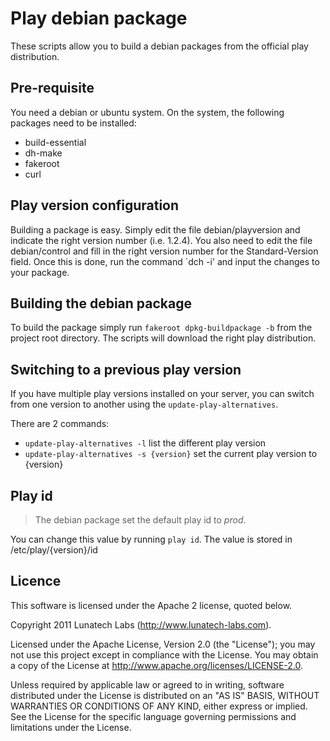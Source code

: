 # Play debian package

These scripts allow you to build a debian packages from the official play distribution.

## Pre-requisite

You need a debian or ubuntu system. On the system, the following packages need to be installed:

 * build-essential 
 * dh-make
 * fakeroot
 * curl

## Play version configuration

Building a package is easy. Simply edit the file debian/playversion and indicate the right version number (i.e. 1.2.4). You also need to edit the file debian/control and fill in the right version number for the Standard-Version field.
Once this is done, run the command `dch -i' and input the changes to your package.

## Building the debian package

To build the package simply run `fakeroot dpkg-buildpackage -b` from the project root directory. The scripts will download the right play distribution.

## Switching to a previous play version

If you have multiple play versions installed on your server, you can switch from one version to another using the `update-play-alternatives`. 

There are 2 commands:

 * `update-play-alternatives -l` list the different play version
 * `update-play-alternatives -s {version}` set the current play version to {version}

## Play id

> The debian package set the default play id to *prod*. 

You can change this value by running `play id`. The value is stored in /etc/play/{version}/id

## Licence

This software is licensed under the Apache 2 license, quoted below.

Copyright 2011 Lunatech Labs (http://www.lunatech-labs.com).

Licensed under the Apache License, Version 2.0 (the "License"); you may not use this project except in compliance with the License. You may obtain a copy of the License at http://www.apache.org/licenses/LICENSE-2.0.

Unless required by applicable law or agreed to in writing, software distributed under the License is distributed on an "AS IS" BASIS, WITHOUT WARRANTIES OR CONDITIONS OF ANY KIND, either express or implied. See the License for the specific language governing permissions and limitations under the License.